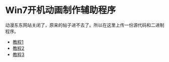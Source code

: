 # Win7开机动画制作辅助程序
动漫东东网站关闭了，原来的帖子进不去了。所以在这里上传一份源代码和二进制程序。

* [教程1](https://www.bilibili.com/video/av708245/)
* [教程2](https://www.bilibili.com/video/av796795/)
* [教程3](https://www.bilibili.com/video/av1180878/)